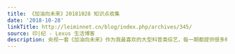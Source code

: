 ```yaml
---
title: 《加油向未来》20181028 知识点收集
date: '2018-10-28'
linkTitle: http://leiminnet.cn/blog/index.php/archives/345/
source: 印|纪 - Lexus 生活博客
description: 央视一套《加油向未来》作为我最喜欢的大型科普类综艺，每一期都提供很多科学方面的知识点。为了不要忘记，我开始慢慢整理其中的知识点作为自己的学习笔记并放在博客里（可以在上方“历程”的“学习笔记”中找...
---
```

